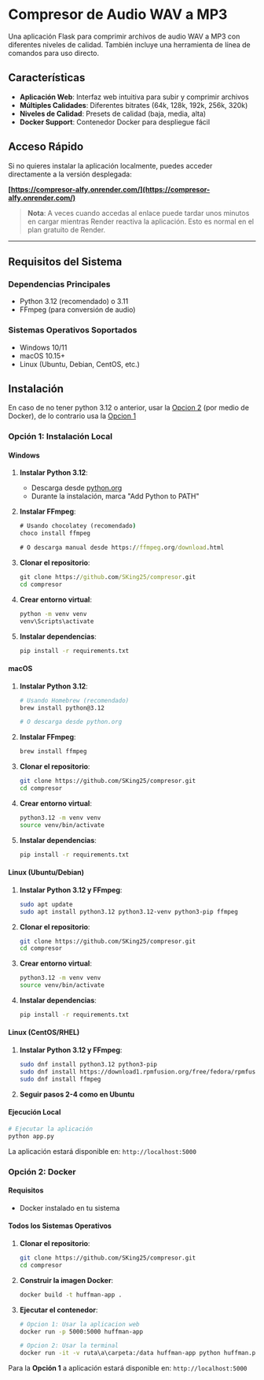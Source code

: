 # Compresor de Audio WAV a MP3

Una aplicación Flask para comprimir archivos de audio WAV a MP3 con diferentes niveles de calidad. También incluye una herramienta de línea de comandos para uso directo.

## Características

- **Aplicación Web**: Interfaz web intuitiva para subir y comprimir archivos
- **Múltiples Calidades**: Diferentes bitrates (64k, 128k, 192k, 256k, 320k)
- **Niveles de Calidad**: Presets de calidad (baja, media, alta)
- **Docker Support**: Contenedor Docker para despliegue fácil

## Acceso Rápido

Si no quieres instalar la aplicación localmente, puedes acceder directamente a la versión desplegada:

**[https://compresor-alfy.onrender.com/](https://compresor-alfy.onrender.com/)**

> **Nota**: A veces cuando accedas al enlace puede tardar unos minutos en cargar mientras Render reactiva la aplicación. Esto es normal en el plan gratuito de Render.

---

## Requisitos del Sistema

### Dependencias Principales
- Python 3.12 (recomendado) o 3.11
- FFmpeg (para conversión de audio)

### Sistemas Operativos Soportados
- Windows 10/11
- macOS 10.15+
- Linux (Ubuntu, Debian, CentOS, etc.)

## Instalación

En caso de no tener python 3.12 o anterior, usar la [Opcion 2](#opción-2-docker) (por medio de Docker), de lo contrario usa la [Opcion 1](#opción-1-instalación-local)

### Opción 1: Instalación Local

#### Windows

1. **Instalar Python 3.12**:
   - Descarga desde [python.org](https://www.python.org/downloads/)
   - Durante la instalación, marca "Add Python to PATH"

2. **Instalar FFmpeg**:
   ```cmd
   # Usando chocolatey (recomendado)
   choco install ffmpeg
   
   # O descarga manual desde https://ffmpeg.org/download.html
   ```

3. **Clonar el repositorio**:
   ```cmd
   git clone https://github.com/SKing25/compresor.git
   cd compresor
   ```

4. **Crear entorno virtual**:
   ```cmd
   python -m venv venv
   venv\Scripts\activate
   ```

5. **Instalar dependencias**:
   ```cmd
   pip install -r requirements.txt
   ```

#### macOS

1. **Instalar Python 3.12**:
   ```bash
   # Usando Homebrew (recomendado)
   brew install python@3.12
   
   # O descarga desde python.org
   ```

2. **Instalar FFmpeg**:
   ```bash
   brew install ffmpeg
   ```

3. **Clonar el repositorio**:
   ```bash
   git clone https://github.com/SKing25/compresor.git
   cd compresor
   ```

4. **Crear entorno virtual**:
   ```bash
   python3.12 -m venv venv
   source venv/bin/activate
   ```

5. **Instalar dependencias**:
   ```bash
   pip install -r requirements.txt
   ```

#### Linux (Ubuntu/Debian)

1. **Instalar Python 3.12 y FFmpeg**:
   ```bash
   sudo apt update
   sudo apt install python3.12 python3.12-venv python3-pip ffmpeg
   ```

2. **Clonar el repositorio**:
   ```bash
   git clone https://github.com/SKing25/compresor.git
   cd compresor
   ```

3. **Crear entorno virtual**:
   ```bash
   python3.12 -m venv venv
   source venv/bin/activate
   ```

4. **Instalar dependencias**:
   ```bash
   pip install -r requirements.txt
   ```

#### Linux (CentOS/RHEL)

1. **Instalar Python 3.12 y FFmpeg**:
   ```bash
   sudo dnf install python3.12 python3-pip
   sudo dnf install https://download1.rpmfusion.org/free/fedora/rpmfusion-free-release-$(rpm -E %fedora).noarch.rpm
   sudo dnf install ffmpeg
   ```

2. **Seguir pasos 2-4 como en Ubuntu**

#### Ejecución Local

```bash
# Ejecutar la aplicación
python app.py
```

La aplicación estará disponible en: `http://localhost:5000`

### Opción 2: Docker

#### Requisitos
- Docker instalado en tu sistema

#### Todos los Sistemas Operativos

1. **Clonar el repositorio**:
   ```bash
   git clone https://github.com/SKing25/compresor.git
   cd compresor
   ```

2. **Construir la imagen Docker**:
   ```bash
   docker build -t huffman-app .
   ```

3. **Ejecutar el contenedor**:
   ```bash
   # Opcion 1: Usar la aplicacion web
   docker run -p 5000:5000 huffman-app
   
   # Opcion 2: Usar la terminal
   docker run -it -v ruta\a\carpeta:/data huffman-app python huffman.py -c /data/archivo.wav
   ```

Para la **Opción 1** a aplicación estará disponible en: `http://localhost:5000`
